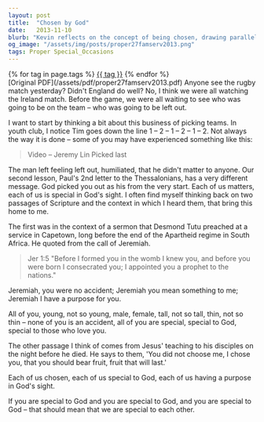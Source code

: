 ```yaml
---
layout: post
title:  "Chosen by God"
date:   2013-11-10
blurb: "Kevin reflects on the concept of being chosen, drawing parallels between the selection process in sports and God's selection of individuals. He emphasizes that everyone is special and has a purpose in God's eyes, using Paul's second letter to the Thessalonians and the call of Jeremiah as scriptural references. The sermon reassures that we are all chosen by God, and therefore, should be special to one another."
og_image: "/assets/img/posts/proper27famserv2013.png"
tags: Proper Special_Occasions
---    
```

<div class="tag-pills">
    {% for tag in page.tags %}
    <a href="{{ site.baseurl }}/tag/{{ tag | slugify }}" class="tag-pill">{{ tag }}</a>
    {% endfor %}
</div>
[Original PDF](/assets/pdf/proper27famserv2013.pdf)
Anyone see the rugby match yesterday?
Didn't England do well? No, I think we were all watching the Ireland match.
Before the game, we were all waiting to see who was going to be on the team – who was going to be left out.

I want to start by thinking a bit about this business of picking teams. In youth club, I notice Tim goes down the line 1 – 2 – 1 – 2 – 1 – 2. Not always the way it is done – some of you may have experienced something like this:

> Video – Jeremy Lin Picked last

The man left feeling left out, humiliated, that he didn't matter to anyone. Our second lesson, Paul's 2nd letter to the Thessalonians, has a very different message. God picked you out as his from the very start. Each of us matters, each of us is special in God's sight. I often find myself thinking back on two passages of Scripture and the context in which I heard them, that bring this home to me.

The first was in the context of a sermon that Desmond Tutu preached at a service in Capetown, long before the end of the Apartheid regime in South Africa. He quoted from the call of Jeremiah.

> Jer 1:5 "Before I formed you in the womb I knew you,
and before you were born I consecrated you;
I appointed you a prophet to the nations."

Jeremiah, you were no accident; Jeremiah you mean something to me; Jeremiah I have a purpose for you.

All of you, young, not so young, male, female, tall, not so tall, thin, not so thin – none of you is an accident, all of you are special, special to God, special to those who love you.

The other passage I think of comes from Jesus' teaching to his disciples on the night before he died. He says to them, 'You did not choose me, I chose you, that you should bear fruit, fruit that will last.'

Each of us chosen, each of us special to God, each of us having a purpose in God's sight.

If you are special to God and you are special to God, and you are special to God – that should mean that we are special to each other.
